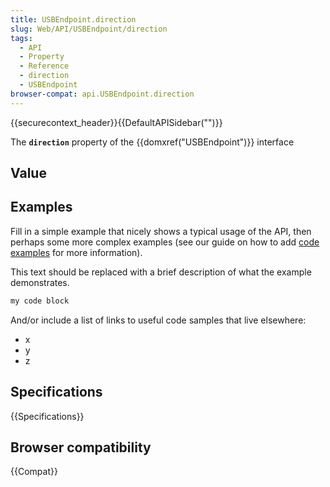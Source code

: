 ```yaml
---
title: USBEndpoint.direction
slug: Web/API/USBEndpoint/direction
tags:
  - API
  - Property
  - Reference
  - direction
  - USBEndpoint
browser-compat: api.USBEndpoint.direction
---
```

{{securecontext_header}}{{DefaultAPISidebar("")}}

The **`direction`** property of the {{domxref("USBEndpoint")}} interface 

## Value



## Examples

Fill in a simple example that nicely shows a typical usage of the API, then perhaps some more complex examples (see our guide on how to add [code examples](/en-US/docs/MDN/Contribute/Structures/Code_examples) for more information).

This text should be replaced with a brief description of what the example demonstrates.

```js
my code block
```

And/or include a list of links to useful code samples that live elsewhere:

*   x
*   y
*   z

## Specifications

{{Specifications}}

## Browser compatibility

{{Compat}}



